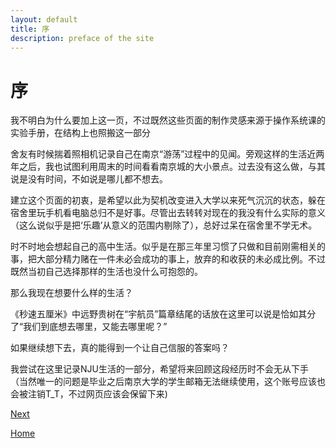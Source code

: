 ```yaml
---
layout: default
title: 序
description: preface of the site
---
```


# 序

我不明白为什么要加上这一页，不过既然这些页面的制作灵感来源于操作系统课的实验手册，在结构上也照搬这一部分

舍友有时候揣着照相机记录自己在南京“游荡”过程中的见闻。旁观这样的生活近两年之后，我也试图利用周末的时间看看南京城的大小景点。过去没有这么做，与其说是没有时间，不如说是哪儿都不想去。

建立这个页面的初衷，是希望以此为契机改变进入大学以来死气沉沉的状态，躲在宿舍里玩手机看电脑总归不是好事。尽管出去转转对现在的我没有什么实际的意义（这么说似乎是把‘乐趣’从意义的范围内剔除了），总好过呆在宿舍里不学无术。

时不时地会想起自己的高中生活。似乎是在那三年里习惯了只做和目前刚需相关的事，把大部分精力赌在一件未必会成功的事上，放弃的和收获的未必成比例。不过既然当初自己选择那样的生活也没什么可抱怨的。

那么我现在想要什么样的生活？

《秒速五厘米》中远野贵树在“宇航员”篇章结尾的话放在这里可以说是恰如其分了“我们到底想去哪里，又能去哪里呢？”

如果继续想下去，真的能得到一个让自己信服的答案吗？

我尝试在这里记录NJU生活的一部分，希望将来回顾这段经历时不会无从下手（当然唯一的问题是毕业之后南京大学的学生邮箱无法继续使用，这个账号应该也会被注销T_T，不过网页应该会保留下来)

[Next](./page-operations.md)

[Home](../index.md)